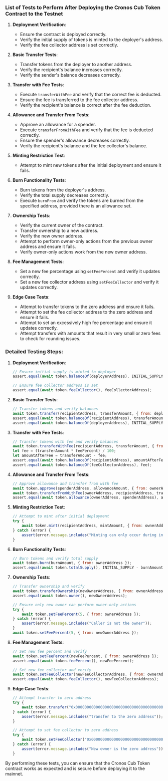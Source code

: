### List of Tests to Perform After Deploying the Cronos Cub Token Contract to the Testnet

1. **Deployment Verification**:
   - Ensure the contract is deployed correctly.
   - Verify the initial supply of tokens is minted to the deployer's address.
   - Verify the fee collector address is set correctly.

2. **Basic Transfer Tests**:
   - Transfer tokens from the deployer to another address.
   - Verify the recipient's balance increases correctly.
   - Verify the sender's balance decreases correctly.

3. **Transfer with Fee Tests**:
   - Execute `transferWithFee` and verify that the correct fee is deducted.
   - Ensure the fee is transferred to the fee collector address.
   - Verify the recipient's balance is correct after the fee deduction.

4. **Allowance and Transfer From Tests**:
   - Approve an allowance for a spender.
   - Execute `transferFromWithFee` and verify that the fee is deducted correctly.
   - Ensure the spender's allowance decreases correctly.
   - Verify the recipient's balance and the fee collector's balance.

5. **Minting Restriction Test**:
   - Attempt to mint new tokens after the initial deployment and ensure it fails.

6. **Burn Functionality Tests**:
   - Burn tokens from the deployer's address.
   - Verify the total supply decreases correctly.
   - Execute `burnFrom` and verify the tokens are burned from the specified address, provided there is an allowance set.

7. **Ownership Tests**:
   - Verify the current owner of the contract.
   - Transfer ownership to a new address.
   - Verify the new owner address.
   - Attempt to perform owner-only actions from the previous owner address and ensure it fails.
   - Verify owner-only actions work from the new owner address.

8. **Fee Management Tests**:
   - Set a new fee percentage using `setFeePercent` and verify it updates correctly.
   - Set a new fee collector address using `setFeeCollector` and verify it updates correctly.

9. **Edge Case Tests**:
   - Attempt to transfer tokens to the zero address and ensure it fails.
   - Attempt to set the fee collector address to the zero address and ensure it fails.
   - Attempt to set an excessively high fee percentage and ensure it updates correctly.
   - Attempt transfers with amounts that result in very small or zero fees to check for rounding issues.

### Detailed Testing Steps:

1. **Deployment Verification**:
   ```javascript
   // Ensure initial supply is minted to deployer
   assert.equal(await token.balanceOf(deployerAddress), INITIAL_SUPPLY);
   
   // Ensure fee collector address is set
   assert.equal(await token.feeCollector(), feeCollectorAddress);
   ```

2. **Basic Transfer Tests**:
   ```javascript
   // Transfer tokens and verify balances
   await token.transfer(recipientAddress, transferAmount, { from: deployerAddress });
   assert.equal(await token.balanceOf(recipientAddress), transferAmount);
   assert.equal(await token.balanceOf(deployerAddress), INITIAL_SUPPLY - transferAmount);
   ```

3. **Transfer with Fee Tests**:
   ```javascript
   // Transfer tokens with fee and verify balances
   await token.transferWithFee(recipientAddress, transferAmount, { from: senderAddress });
   let fee = (transferAmount * feePercent) / 100;
   let amountAfterFee = transferAmount - fee;
   assert.equal(await token.balanceOf(recipientAddress), amountAfterFee);
   assert.equal(await token.balanceOf(feeCollectorAddress), fee);
   ```

4. **Allowance and Transfer From Tests**:
   ```javascript
   // Approve allowance and transfer from with fee
   await token.approve(spenderAddress, allowanceAmount, { from: ownerAddress });
   await token.transferFromWithFee(ownerAddress, recipientAddress, transferAmount, { from: spenderAddress });
   assert.equal(await token.allowance(ownerAddress, spenderAddress), allowanceAmount - transferAmount);
   ```

5. **Minting Restriction Test**:
   ```javascript
   // Attempt to mint after initial deployment
   try {
       await token.mint(recipientAddress, mintAmount, { from: ownerAddress });
   } catch (error) {
       assert(error.message.includes("Minting can only occur during initial deployment"));
   }
   ```

6. **Burn Functionality Tests**:
   ```javascript
   // Burn tokens and verify total supply
   await token.burn(burnAmount, { from: ownerAddress });
   assert.equal(await token.totalSupply(), INITIAL_SUPPLY - burnAmount);
   ```

7. **Ownership Tests**:
   ```javascript
   // Transfer ownership and verify
   await token.transferOwnership(newOwnerAddress, { from: ownerAddress });
   assert.equal(await token.owner(), newOwnerAddress);
   
   // Ensure only new owner can perform owner-only actions
   try {
       await token.setFeePercent(5, { from: ownerAddress });
   } catch (error) {
       assert(error.message.includes("Caller is not the owner"));
   }
   await token.setFeePercent(5, { from: newOwnerAddress });
   ```

8. **Fee Management Tests**:
   ```javascript
   // Set new fee percent and verify
   await token.setFeePercent(newFeePercent, { from: ownerAddress });
   assert.equal(await token.feePercent(), newFeePercent);
   
   // Set new fee collector and verify
   await token.setFeeCollector(newFeeCollectorAddress, { from: ownerAddress });
   assert.equal(await token.feeCollector(), newFeeCollectorAddress);
   ```

9. **Edge Case Tests**:
   ```javascript
   // Attempt transfer to zero address
   try {
       await token.transfer("0x0000000000000000000000000000000000000000", transferAmount, { from: senderAddress });
   } catch (error) {
       assert(error.message.includes("transfer to the zero address"));
   }
   
   // Attempt to set fee collector to zero address
   try {
       await token.setFeeCollector("0x0000000000000000000000000000000000000000", { from: ownerAddress });
   } catch (error) {
       assert(error.message.includes("New owner is the zero address"));
   }
   ```

By performing these tests, you can ensure that the Cronos Cub Token contract works as expected and is secure before deploying it to the mainnet.
